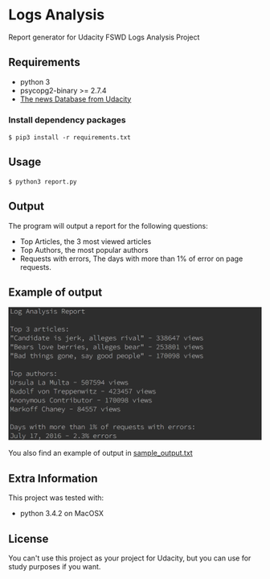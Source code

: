 # Logs Analysis
Report generator for Udacity FSWD Logs Analysis Project

## Requirements

- python 3
- psycopg2-binary >= 2.7.4
- [The news Database from Udacity](https://d17h27t6h515a5.cloudfront.net/topher/2016/August/57b5f748_newsdata/newsdata.zip)

### Install dependency packages
    $ pip3 install -r requirements.txt


## Usage

    $ python3 report.py

## Output
The program will output a report for the following questions:

- Top Articles, the 3 most viewed articles
- Top Authors, the most popular authors
- Requests with errors, The days with more than 1% of error on page requests.

## Example of output
![Sample](sample.png)

You also find an example of output in [sample_output.txt](sample_output.txt)


## Extra Information

This project was tested with:

- python 3.4.2 on MacOSX

## License
You can't use this project as your project for Udacity, but you can use for study purposes if you want.


